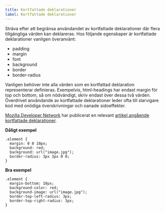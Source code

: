 ```yaml
---
title: Kortfattade deklarationer
label: Kortfattade deklarationer
---
```


Sträva efter att begränsa användandet av kortfattade deklarationer där flera tillgängliga värden kan deklareras. Hos följande egenskaper är kortfattade deklarationer vanligen överanvänt:

- padding
- margin
- font
- background
- border
- border-radius

Vanligen behöver inte alla värden som en kortfattad deklaration representerar definieras. Exempelvis, html-headings har endast margin för top och bottom, så om nödvändigt, skriv endast över dessa två värden. Överdrivet användande av kortfattade deklarationer leder ofta till slarvigare kod med onödiga överskrivningar och oanade sidoeffekter.

[Mozilla Developer Network](https://developer.mozilla.org/sv-SE/) har publicerat en relevant [artikel angående kortfattade deklarationer](https://developer.mozilla.org/en-US/docs/Web/CSS/Shorthand_properties).

**Dåligt exempel**
```
.element {
  margin: 0 0 10px;
  background: red;
  background: url("image.jpg");
  border-radius: 3px 3px 0 0;
}
```

**Bra exempel**
```
.element {
  margin-bottom: 10px;
  background-color: red;
  background-image: url("image.jpg");
  border-top-left-radius: 3px;
  border-top-right-radius: 3px;
}
```